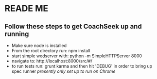 READE ME
==============

Follow these steps to get CoachSeek up and running
--------------

- Make sure node is installed
- From the root directory run: npm install
- start simple wedserver with: python -m SimpleHTTPServer 8000
- navigate to: http://localhost:8000/src/#/
- to run tests run: grunt karma
    and then hit 'DEBUG' in order to bring up spec runner
    *presently only set up to run on Chrome*


